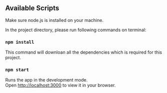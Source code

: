 ## Available Scripts

Make sure node.js is installed on your machine.

In the project directory, please run following commands on terminal:

### `npm install`

This command will downloan all the dependencies which is required for this project.

### `npm start`

Runs the app in the development mode.\
Open [http://localhost:3000](http://localhost:3000) to view it in your browser.
